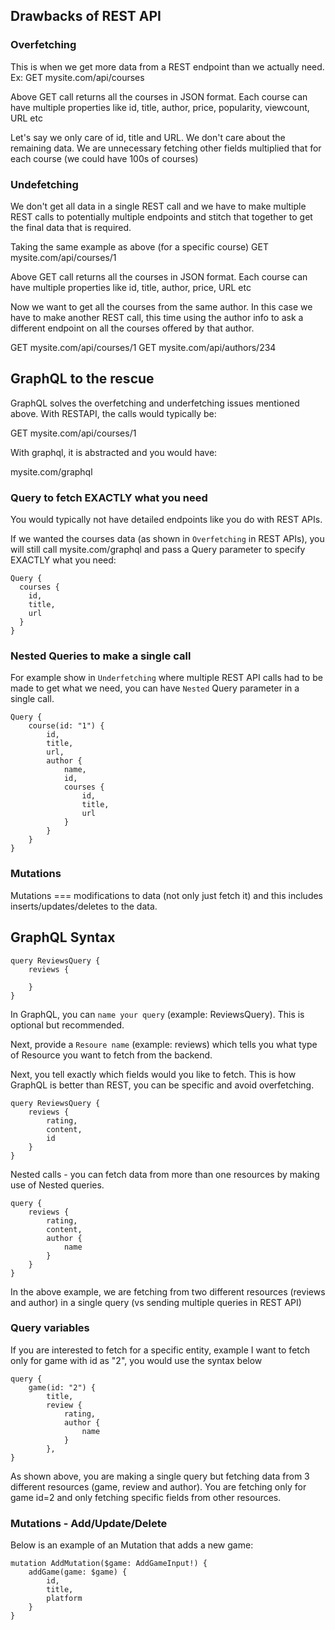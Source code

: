 ## Drawbacks of REST API

### Overfetching

This is when we get more data from a REST endpoint than we actually need. 
Ex:
GET mysite.com/api/courses

Above GET call returns all the courses in JSON format.
Each course can have multiple properties like id, title, author, price, popularity, viewcount, URL etc

Let's say we only care of id, title and URL. We don't care about the remaining data. We are unnecessary fetching other fields multiplied that for each course (we could have 100s of courses)


### Undefetching

We don't get all data in a single REST call and we have to make multiple REST calls to potentially multiple endpoints and stitch that together to get the final data that is required.

Taking the same example as above (for a specific course)
GET mysite.com/api/courses/1

Above GET call returns all the courses in JSON format.
Each course can have multiple properties like id, title, author, price, URL etc

Now we want to get all the courses from the same author. In this case we have to make another REST call, this time using the author info to ask a different endpoint on all the courses offered by that author.

GET mysite.com/api/courses/1
GET mysite.com/api/authors/234


## GraphQL to the rescue

GraphQL solves the overfetching and underfetching issues mentioned above.
With RESTAPI, the calls would typically be:

GET mysite.com/api/courses/1

With graphql, it is abstracted and you would have:

mysite.com/graphql 

### Query to fetch EXACTLY what you need

You would typically not have detailed endpoints like you do with REST APIs.

If we wanted the courses data (as shown in `Overfetching` in REST APIs), you will still call mysite.com/graphql and pass a Query parameter to specify EXACTLY what you need:

```
Query {
  courses {
    id,
    title,
    url
  }
}
```

### Nested Queries to make a single call

For example show in `Underfetching` where multiple REST API calls had to be made to get what we need, you can have `Nested` Query parameter in a single call.

```
Query {
    course(id: "1") {
        id,
        title,
        url,
        author {
            name, 
            id,
            courses {
                id,
                title,
                url
            }
        }
    }
}
```

### Mutations

Mutations === modifications to data (not only just fetch it) and this includes inserts/updates/deletes to the data. 


## GraphQL Syntax

```
query ReviewsQuery {
    reviews {

    }
}
```

In GraphQL, you can `name your query` (example: ReviewsQuery). This is optional but recommended.

Next, provide a `Resoure name` (example: reviews) which tells you what type of Resource you want to fetch from the backend. 

Next, you tell exactly which fields would you like to fetch. This is how GraphQL is better than REST, you can be specific and avoid overfetching.

```
query ReviewsQuery {
    reviews {
        rating,
        content,
        id
    }
}
```

Nested calls - you can fetch data from more than one resources by making use of Nested queries.

```
query {
    reviews {
        rating,
        content,
        author {
            name
        }
    }
}
```

In the above example, we are fetching from two different resources (reviews and author) in a single query (vs sending multiple queries in REST API)

### Query variables

If you are interested to fetch for a specific entity, example I want to fetch only for game with id as "2", you would use the syntax below

```
query {
    game(id: "2") {
        title,
        review {
            rating,
            author {
                name
            }
        },
}
```

As shown above, you are making a single query but fetching data from 3 different resources (game, review and author). You are fetching only for game id=2 and only fetching specific fields from other resources.


### Mutations - Add/Update/Delete

Below is an example of an Mutation that adds a new game:

```
mutation AddMutation($game: AddGameInput!) {
    addGame(game: $game) {
        id,
        title,
        platform
    }
}
```